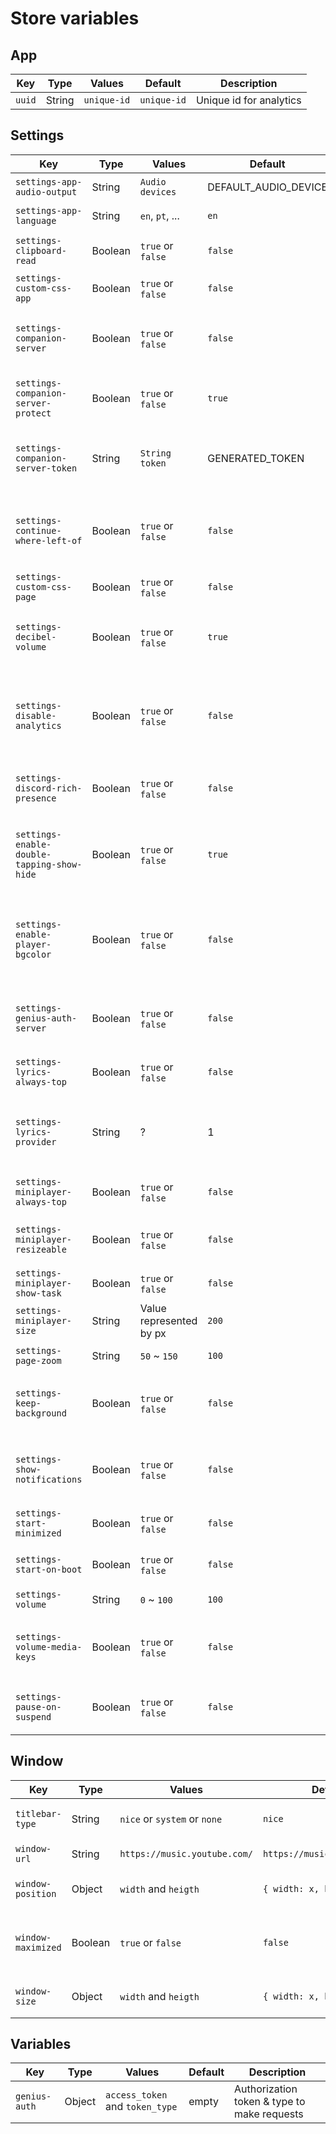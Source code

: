 # Store variables

## App
| Key                                   | Type    | Values                       | Default                      | Description             |
| ------------------------------------- | ------- | ---------------------------- | ---------------------------- | ----------------------- |
| `uuid`                                | String  | `unique-id`                  | `unique-id`                  | Unique id for analytics |

## Settings
| Key                                        | Type    | Values                       | Default                      | Description                                                                          |
| ------------------------------------------ | ------- | ---------------------------- | ---------------------------- | -------------------------------------------------------------------------------------|
| `settings-app-audio-output`                | String  | `Audio devices`              | DEFAULT_AUDIO_DEVICE         | Define default audio output                                                          |
| `settings-app-language`                    | String  | `en`, `pt`, ...              | `en`                         | Language of the app                                                                  |
| `settings-clipboard-read`                  | Boolean | `true` or `false`            | `false`                      | Reads the clipboard for youtube links                                                |
| `settings-custom-css-app`                  | Boolean | `true` or `false`            | `false`                      | Custom css for main app                                                              |
| `settings-companion-server`                | Boolean | `true` or `false`            | `false`                      | Companion Server to control the player remotely                                      |
| `settings-companion-server-protect`        | Boolean | `true` or `false`            | `true`                       | Enable or disable protection of companion                                            |
| `settings-companion-server-token`          | String  | `String token`               | GENERATED_TOKEN              | Token to prevent anonymous control of the player                                     |
| `settings-continue-where-left-of`          | Boolean | `true` or `false`            | `false`                      | When you close and open the app, will return where you stopped                       |
| `settings-custom-css-page`                 | Boolean | `true` or `false`            | `false`                      | Custom css for web page                                                              |
| `settings-decibel-volume`                  | Boolean | `true` or `false`            | `true`                       | Replace the volume control with a decibel based system                               |
| `settings-disable-analytics`               | Boolean | `true` or `false`            | `false`                      | Disables the Analytics which the Application sends to Google Analytics               |
| `settings-discord-rich-presence`           | Boolean | `true` or `false`            | `false`                      | Integration with Discord Rich Presence                                               |
| `settings-enable-double-tapping-show-hide` | Boolean | `true` or `false`            | `true`                       | Enable or disable double-tapping to show/hide main window                            |
| `settings-enable-player-bgcolor`           | Boolean | `true` or `false`            | `false`                      | Enable or disable setting the background of the player to the color of the cover art |
| `settings-genius-auth-server`              | Boolean | `true` or `false`            | `false`                      | Turns off the authentication server & Genius lyrics provider                         |
| `settings-lyrics-always-top`               | Boolean | `true` or `false`            | `false`                      | Always show lyrics window on top                                                     |
| `settings-lyrics-provider`                 | String  | ?                            | 1                            | Lyrics provider - Not entirely sure how this is implemented                          |
| `settings-miniplayer-always-top`           | Boolean | `true` or `false`            | `false`                      | Always show miniplayer on top                                                        |
| `settings-miniplayer-resizeable`           | Boolean | `true` or `false`            | `false`                      | Make miniplayer resizable or not                                                     |
| `settings-miniplayer-show-task`            | Boolean | `true` or `false`            | `false`                      | Hide from task bar                                                                   |
| `settings-miniplayer-size`                 | String  |  Value represented by px     | `200`                        | Size of miniplayer                                                                   |
| `settings-page-zoom`                       | String  | `50` ~ `150`                 | `100`                        | Zoom of the main window                                                              |
| `settings-keep-background`                 | Boolean | `true` or `false`            | `false`                      | When close main window, keep the player on background                                |
| `settings-show-notifications`              | Boolean | `true` or `false`            | `false`                      | Show notifications on desktop when change music                                      |
| `settings-start-minimized`                 | Boolean | `true` or `false`            | `false`                      | Open player minimized in tray                                                        |
| `settings-start-on-boot`                   | Boolean | `true` or `false`            | `false`                      | Open player when system starts                                                       |
| `settings-volume`                          | String  | `0` ~ `100`                  | `100`                        | Playback volume                                                                      |
| `settings-volume-media-keys`               | Boolean | `true` or `false`            | `false`                      | Enable media volume keys for the playback volume                                     |
| `settings-pause-on-suspend`                | Boolean | `true` or `false`            | `false`                      | Pause media playback on `suspend` event triggered                                    |
## Window
| Key                                   | Type    | Values                       | Default                      | Description                                   |
| ------------------------------------- | ------- | ---------------------------- | ---------------------------- | --------------------------------------------- |
| `titlebar-type`                       | String  | `nice` or `system` or `none` | `nice`                       | Type of frame titlebar                        |
| `window-url`                          | String  | `https://music.youtube.com/` | `https://music.youtube.com/` | YouTube Music Url                             |
| `window-position`                     | Object  | `width` and `heigth`         | `{ width: x, heigth: y }`    | Position of the main window                   |
| `window-maximized`                    | Boolean | `true` or `false`            | `false`                      | Value to define if window is maximized or not |
| `window-size`                         | Object  | `width` and `heigth`         | `{ width: x, heigth: y }`    | Sizes of the main window                      |

## Variables
| Key                                   | Type    | Values                         | Default                      | Description                                   |
| ------------------------------------- | ------- | ------------------------------ | ---------------------------- | --------------------------------------------- |
| `genius-auth`                         | Object  | `access_token` and `token_type`| empty                        | Authorization token & type to make requests   |
